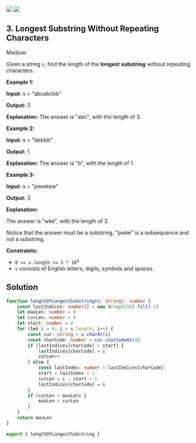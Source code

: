 [![](https://img.shields.io/github/stars/LeetCode-in-TypeScript/LeetCode-in-TypeScript?label=Stars&style=flat-square)](https://github.com/LeetCode-in-TypeScript/LeetCode-in-TypeScript)
[![](https://img.shields.io/github/forks/LeetCode-in-TypeScript/LeetCode-in-TypeScript?label=Fork%20me%20on%20GitHub%20&style=flat-square)](https://github.com/LeetCode-in-TypeScript/LeetCode-in-TypeScript/fork)

## 3\. Longest Substring Without Repeating Characters

Medium

Given a string `s`, find the length of the **longest** **substring** without repeating characters.

**Example 1:**

**Input:** s = "abcabcbb"

**Output:** 3

**Explanation:** The answer is "abc", with the length of 3. 

**Example 2:**

**Input:** s = "bbbbb"

**Output:** 1

**Explanation:** The answer is "b", with the length of 1. 

**Example 3:**

**Input:** s = "pwwkew"

**Output:** 3

**Explanation:**

The answer is "wke", with the length of 3.

Notice that the answer must be a substring, "pwke" is a subsequence and not a substring. 

**Constraints:**

*   <code>0 <= s.length <= 5 * 10<sup>4</sup></code>
*   `s` consists of English letters, digits, symbols and spaces.

## Solution

```typescript
function lengthOfLongestSubstring(s: string): number {
    const lastIndices: number[] = new Array(256).fill(-1)
    let maxLen: number = 0
    let curLen: number = 0
    let start: number = 0
    for (let i = 0; i < s.length; i++) {
        const cur: string = s.charAt(i)
        const charCode: number = cur.charCodeAt(0)
        if (lastIndices[charCode] < start) {
            lastIndices[charCode] = i
            curLen++
        } else {
            const lastIndex: number = lastIndices[charCode]
            start = lastIndex + 1
            curLen = i - start + 1
            lastIndices[charCode] = i
        }
        if (curLen > maxLen) {
            maxLen = curLen
        }
    }
    return maxLen
}

export { lengthOfLongestSubstring }
```